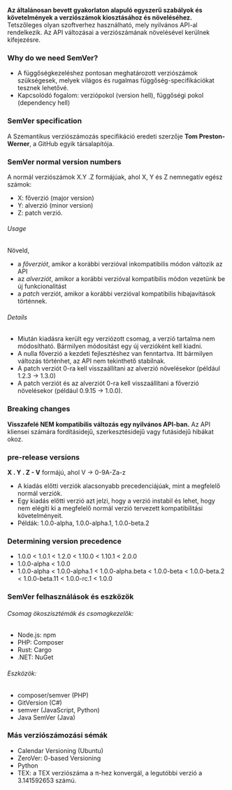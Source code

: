 **Az általánosan bevett gyakorlaton alapuló egyszerű szabályok és követelmények a verziószámok kiosztásához és növeléséhez.**
Tetszőleges olyan szoftverhez használható, mely nyilvános API-al rendelkezik.  Az API változásai a verziószámának növelésével kerülnek kifejezésre.
### Why do we need SemVer?
- A függőségkezeléshez pontosan meghatározott verziószámok szükségesek, melyek világos és rugalmas függőség-specifikációkat tesznek lehetővé. 
- Kapcsolódó fogalom: verziópokol (version hell), függőségi pokol (dependency hell)
### SemVer specification
A Szemantikus verziószámozás specifikáció eredeti szerzője **Tom Preston-Werner**, a GitHub egyik társalapítója.
### SemVer normal version numbers
A normál verziószámok X.Y .Z formájúak, ahol X, Y és Z nemnegatív egész számok:
- X: főverzió (major version)
- Y: alverzió (minor version)
- Z: patch verzió.
###### Usage
Növeld,
- a *főverziót*, amikor a korábbi verzióval inkompatibilis módon változik az API
- az *alverziót*, amikor a korábbi verzióval kompatibilis módon vezetünk be új funkcionalitást
- a *patch* verziót, amikor a korábbi verzióval kompatibilis hibajavítások történnek.
###### Details
- Miután kiadásra került egy verziózott csomag, a verzió tartalma nem módosítható. Bármilyen módosítást egy új verzióként kell kiadni.
- A nulla főverzió a kezdeti fejlesztéshez van fenntartva. Itt bármilyen változás történhet, az API nem tekinthető stabilnak.
- A patch verziót 0-ra kell visszaállítani az alverzió növelésekor (például 1.2.3 → 1.3.0)
- A patch verziót és az alverziót 0-ra kell visszaállítani a főverzió növelésekor (például 0.9.15 → 1.0.0).
### Breaking changes
**Visszafelé NEM kompatibilis változás egy nyilvános API-ban.** Az API kliensei számára fordításidejű, szerkesztésidejű vagy futásidejű hibákat okoz.
### pre-release versions
**X . Y . Z - V** formájú, ahol V → 0-9A-Za-z
- A kiadás előtti verziók alacsonyabb precedenciájúak, mint a megfelelő normál verziók. 
- Egy kiadás előtti verzió azt jelzi, hogy a verzió instabil és lehet, hogy nem elégíti ki a megfelelő normál verzió tervezett kompatibilitási követelményeit. 
- Példák: 1.0.0-alpha, 1.0.0-alpha.1, 1.0.0-beta.2
### Determining version precedence
- 1.0.0 < 1.0.1 < 1.2.0 < 1.10.0 < 1.10.1 < 2.0.0
- 1.0.0-alpha < 1.0.0
- 1.0.0-alpha < 1.0.0-alpha.1 < 1.0.0-alpha.beta < 1.0.0-beta < 1.0.0-beta.2 < 1.0.0-beta.11 < 1.0.0-rc.1 < 1.0.0
### SemVer felhasználások és eszközök
###### Csomag ökoszisztémák és csomagkezelők:
- Node.js: npm
- PHP: Composer
- Rust: Cargo
- .NET: NuGet
###### Eszközök:
- composer/semver (PHP)
- GitVersion (C#)
- semver (JavaScript, Python)
- Java SemVer (Java)
### Más verziószámozási sémák
- Calendar Versioning (Ubuntu)
- ZeroVer: 0-based Versioning
- Python
- TEX: a TEX verziószáma a π-hez konvergál, a legutóbbi verzió a 3.141592653 számú. 